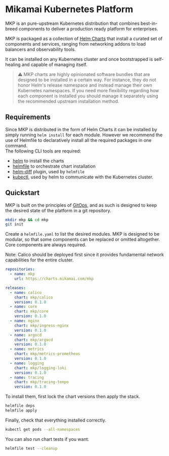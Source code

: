 # Mikamai Kubernetes Platform

MKP is an pure-upstream Kubernetes distribution
that combines best-in-breed components to deliver
a production ready platform for enterprises.

MKP is packaged as a collection of [Helm Charts]
that install a curated set of components and services, ranging from networking addons
to load balancers and observability tools.

It can be installed on any Kubernetes cluster and once bootstrapped is self-healing and
capable of managing itself.

> :warning: MKP charts are highly opinionated software bundles
> that are designed to be installed in a certain way. For instance, they do not honor 
> Helm's release namespace and instead manage their own Kubernetes namespaces.
> If you need more flexibility regarding how each component is installed you should
> manage it separately using the recommended upstream installation method.

## Requirements

Since MKP is distributed in the form of Helm Charts it can be installed by
simply running `helm install` for each module. However we recommend the use of Helmfile
to declaratively install all the required packages in one command.   
The following CLI tools are required:

- [helm] to install the charts
- [helmfile] to orchestrate chart installation
- [helm-diff] plugin, used by `helmfile`
- [kubectl], used by helm to communicate with the Kubernetes cluster.

## Quickstart

MKP is built on the principles of [GitOps], and as such is designed to
keep the desired state of the platform in a git repository.

```bash
mkdir mkp && cd mkp
git init
```

Create a `helmfile.yaml` to list the desired modules.
MKP is designed to be modular, so that some components can be replaced or omitted altogether.
Core components are always required.

Note: Calico should be deployed first since it provides fundamental network
capabilities for the entire cluster.

```yaml
repositories:
  - name: mkp
    url: https://charts.mikamai.com/mkp

releases:
  - name: calico
    chart: mkp/calico
    version: 0.1.0
  - name: core
    chart: mkp/core
    version: 0.1.0
  - name: nginx
    chart: mkp/ingress-nginx
    version: 0.1.0
  - name: argocd
    chart: mkp/argocd
    version: 0.1.0
  - name: metrics
    chart: mkp/metrics-prometheus
    version: 0.1.0
  - name: logging
    chart: mkp/logging-loki
    version: 0.1.0
  - name: tracing
    chart: mkp/tracing-tempo
    version: 0.1.0
```

To install them, first lock the chart versions then apply the stack.

```bash
helmfile deps
helmfile apply
```

Finally, check that everything installed correctly.
```bash
kubectl get pods --all-namespaces
```

You can also run chart tests if you want.
```bash
helmfile test --cleanup
```

[Helm Charts]: https://helm.sh
[helm]: https://helm.sh/docs/intro/install/
[helmfile]: https://github.com/roboll/helmfile
[helm-diff]: https://github.com/databus23/helm-diff
[kubectl]: https://kubernetes.io/docs/tasks/tools/install-kubectl
[GitOps]: https://www.weave.works/blog/what-is-gitops-really

